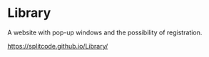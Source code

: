 # Library

A website with pop-up windows and the possibility of registration.

https://splitcode.github.io/Library/
